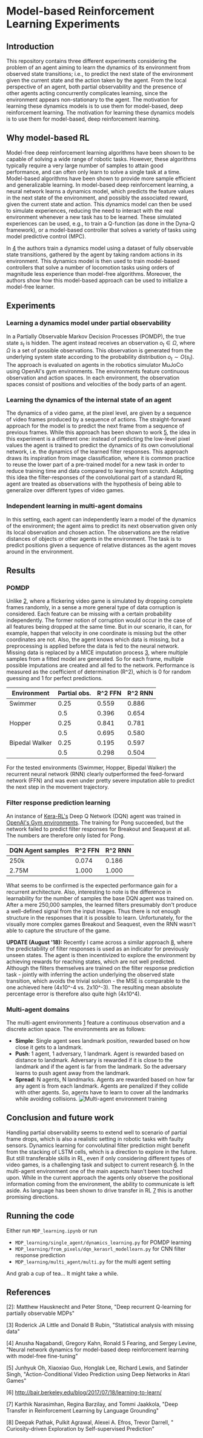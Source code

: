 # Model-based Reinforcement Learning Experiments
## Introduction
This repository contains three different experiments considering the problem of an agent aiming to learn the dynamics of its environment from observed state transitions; i.e., to predict the next state of the environment given the current state and the action taken by the agent. From the local perspective of an agent, both partial observability and the presence of other agents acting concurrently complicates learning, since the environment appears non-stationary to the agent. The motivation for learning these dynamics models is to use them for model-based, deep reinforcement learning. The motivation for learning these dynamics models is to use them for model-based, deep reinforcement learning.

## Why model-based RL
Model-free deep reinforcement learning algorithms have been shown to be capable of solving a wide range of robotic tasks. However, these algorithms typically require a very large number of samples to attain good performance, and can often only learn to solve a single task at a time. Model-based algorithms have been shown to provide more sample efficient and generalizable learning. In model-based deep reinforcement learning, a neural network learns a dynamics model, which predicts the feature values in the next state of the environment, and possibly the associated reward, given the current state and action. This dynamics model can then be used to simulate experiences, reducing the need to interact with the real environment whenever a new task has to be learned. These simulated experiences can be used, e.g., to train a Q-function (as done in the Dyna-Q framework), or a model-based controller that solves a variety of tasks using model predictive control (MPC).

In [4](#references) the authors train a dynamics model using a dataset of fully observable state transitions, gathered by the agent by taking random actions in its environment. This dynamics model is then used to train model-based controllers that solve a number of locomotion tasks using orders of magnitude less experience than model-free algorithms. Moreover, the authors show how this model-based approach can be used to initialize a model-free learner.

## Experiments
### Learning a dynamics model under partial observability
In a Partially Observable Markov Decision Processes (POMDP), the true state $s_t$ is hidden. The agent instead receives an observation $o_t \in \Omega$, where $\Omega$ is a set of possible observations. This observation is generated from the underlying system state according to the probability distribution $o_t \sim O(s_t)$.
The approach is evaluated on agents in the robotics simulator MuJoCo using OpenAI's gym environments. The environments feature continuous observation and action spaces. In each environment, the observation spaces consist of positions and velocities of the body parts of an agent.

### Learning the dynamics of the internal state of an agent
The dynamics of a video game, at the pixel level, are given by a sequence of video frames produced by a sequence of actions. The straight-forward approach for the model is to predict the next frame from a sequence of previous frames. While this approach has been shown to work [5](#references), the idea in this experiment is a different one: instead of predicting the low-level pixel values the agent is trained to predict the dynamics of its own convolutional network, i.e. the dynamics of the learned filter responses. This approach draws its inspiration from image classification, where it is common practice to reuse the lower part of a pre-trained model for a new task in order to reduce training time and data compared to learning from scratch. Adapting this idea the filter-responses of the convolutional part of a standard RL agent are treated as observations with the hypothesis of being able to generalize over different types of video games.

### Independent learning in multi-agent domains
In this setting, each agent can independently learn a model of the dynamics of the environment; the agent aims to predict its next observation given only its local observation and chosen action. The observations are the relative distances of objects or other agents in the environment. The task is to predict positions given a sequence of relative distances as the agent moves around in the environment.

## Results
### POMDP
Unlike [2](#references), where a flickering video game is simulated by dropping complete frames randomly, in a sense a more general type of data corruption is considered. Each feature can be missing with a certain probability independently. The former notion of corruption would occur in the case of all features being dropped at the same time. But in our scenario, it can, for example, happen that velocity in one coordinate is missing but the other coordinates are not. Also, the agent knows which data is missing, but a preprocessing is applied before the data is fed to the neural network. Missing data is replaced by a MICE imputation process [3](#references), where multiple samples from a fitted model are generated. So for each frame, multiple possible imputations are created and all fed to the network.
Performance is measured as the coefficient of determination (R^2), which is 0 for random guessing and 1 for perfect predictions.

| Environment | Partial obs. | R^2 FFN | R^2 RNN |
| --- | --- | --- | --- |
| Swimmer | 0.25 | 0.559 | 0.886 |
| | 0.5 | 0.396 | 0.654 |
| Hopper | 0.25 | 0.841 | 0.781 |
| | 0.5 | 0.695 | 0.580 |
| Bipedal Walker | 0.25 | 0.195 | 0.597 |
| | 0.5 | 0.298 | 0.504 |

For the tested environments (Swimmer, Hopper, Bipedal Walker) the recurrent neural network (RNN) clearly outperformed the feed-forward network (FFN) and was even under pretty severe imputation able to predict the next step in the movement trajectory.

### Filter response prediction learning
An instance of [Kera-RL's](https://github.com/keras-rl/keras-rl) Deep Q Network (DQN) agent was trained in [OpenAI's Gym environments](https://gym.openai.com). The training for Pong succeeded, but the network failed to predict filter responses for Breakout and Seaquest at all. The numbers are therefore only listed for Pong.

| DQN Agent samples |  R^2 FFN | R^2 RNN  |
| --- | --- | --- |
| 250k | 0.074 | 0.186 |
| 2.75M | 1.000 | 1.000 |

What seems to be confirmed is the expected performance gain for a recurrent architecture. Also, interesting to note is the difference in learnability for the number of samples the base DQN agent was trained on. After a mere 250,000 samples, the learned filters presumably don't produce a well-defined signal from the input images. Thus there is not enough structure in the responses that it is possible to learn. Unfortunately, for the visually more complex games Breakout and Seaquest, even the RNN wasn't able to capture the structure of the game.

__UPDATE (August '18):__
Recently I came across a similar approach [8](#references), where the predictability of filter responses is used as an indicator for previously unseen states. The agent is then incentivized to explore the environment by achieving rewards for reaching states, which are not well predicted.
Although the filters themselves are trained on the filter response prediction task - jointly with inferring the action underlying the observed state transition, which avoids the trivial solution - the MSE is comparable to the one achieved here (4x10^-4 vs. 2x10^-3). The resulting mean absolute percentage error is therefore also quite high (4x10^4).

### Multi-agent domains
The multi-agent environments [1](#references) feature a continuous observation and a discrete action space. The environments are as follows:
* **Simple**: Single agent sees landmark position, rewarded based on how close it gets to a landmark.
* **Push**: 1 agent, 1 adversary, 1 landmark. Agent is rewarded based on distance to landmark. Adversary is rewarded if it is close to the landmark and if the agent is far from the landmark. So the adversary learns to push agent away from the landmark.
* **Spread**: N agents, N landmarks. Agents are rewarded based on how far any agent is from each landmark. Agents are penalized if they collide with other agents. So, agents have to learn to cover all the landmarks while avoiding collisions.
![Multi-agent environment training](multi.jpg?raw=true "Multi-agent training")

## Conclusion and future work
Handling partial observability seems to extend well to scenario of partial frame drops, which is also a realistic setting in robotic tasks with faulty sensors.
Dynamics learning for convolutinal filter prediction might benefit from the stacking of LSTM cells, which is a direction to explore in the future. But still transferable skills in RL, even if only considering different types of video games, is a challenging task and subject to current research [6](#references).
In the multi-agent environment one of the main aspects hasn't been touched upon. While in the current approach the agents only observe the positional information coming from the environment, the ability to communicate is left aside. As language has been shown to drive transfer in RL [7](#references) this is another promising directions.

## Running the code
Either run `MDP_learning.ipynb` or run
* `MDP_learning/single_agent/dynamics_learning.py` for POMDP learning
* `MDP_learning/from_pixels/dqn_kerasrl_modellearn.py` for CNN filter response prediction
* `MDP_learning/multi_agent/multi.py` for the multi agent setting

And grab a cup of tea... It might take a while.

## References
[1]: https://github.com/openai/multiagent-particle-envs

[2]: Matthew Hausknecht and Peter Stone, "Deep recurrent Q-learning for partially observable MDPs"

[3] Roderick JA Little and Donald B Rubin, "Statistical analysis with missing data"

[4] Anusha Nagabandi, Gregory Kahn, Ronald S Fearing, and Sergey Levine, "Neural network dynamics for model-based deep reinforcement learning with model-free fine-tuning"

[5] Junhyuk Oh, Xiaoxiao Guo, Honglak Lee, Richard Lewis, and Satinder Singh, "Action-Conditional Video Prediction using Deep Networks in Atari Games"

[6] http://bair.berkeley.edu/blog/2017/07/18/learning-to-learn/

[7] Karthik Narasimhan, Regina Barzilay, and Tommi Jaakkola, "Deep Transfer in Reinforcement Learning by Language Grounding"

[8] Deepak Pathak, Pulkit Agrawal, Alexei A. Efros, Trevor Darrell, "
Curiosity-driven Exploration by Self-supervised Prediction"
